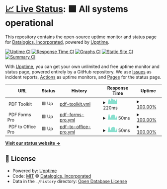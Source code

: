 # [📈 Live Status](https://status.pdfrest.com): <!--live status--> **🟩 All systems operational**

This repository contains the open-source uptime monitor and status page for [Datalogics, Incorporated](https://www.datalogics.com), powered by [Upptime](https://github.com/upptime/upptime).

[![Uptime CI](https://github.com/datalogics/pdfRest-Status-Page/workflows/Uptime%20CI/badge.svg)](https://github.com/datalogics/pdfRest-Status-Page/actions?query=workflow%3A%22Uptime+CI%22)
[![Response Time CI](https://github.com/datalogics/pdfRest-Status-Page/workflows/Response%20Time%20CI/badge.svg)](https://github.com/datalogics/pdfRest-Status-Page/actions?query=workflow%3A%22Response+Time+CI%22)
[![Graphs CI](https://github.com/datalogics/pdfRest-Status-Page/workflows/Graphs%20CI/badge.svg)](https://github.com/datalogics/pdfRest-Status-Page/actions?query=workflow%3A%22Graphs+CI%22)
[![Static Site CI](https://github.com/datalogics/pdfRest-Status-Page/workflows/Static%20Site%20CI/badge.svg)](https://github.com/datalogics/pdfRest-Status-Page/actions?query=workflow%3A%22Static+Site+CI%22)
[![Summary CI](https://github.com/datalogics/pdfRest-Status-Page/workflows/Summary%20CI/badge.svg)](https://github.com/datalogics/pdfRest-Status-Page/actions?query=workflow%3A%22Summary+CI%22)

With [Upptime](https://upptime.js.org), you can get your own unlimited and free uptime monitor and status page, powered entirely by a GitHub repository. We use [Issues](https://github.com/datalogics/pdfRest-Status-Page/issues) as incident reports, [Actions](https://github.com/datalogics/pdfRest-Status-Page/actions) as uptime monitors, and [Pages](https://status.pdfrest.com) for the status page.

<!--start: status pages-->
<!-- This summary is generated by Upptime (https://github.com/upptime/upptime) -->
<!-- Do not edit this manually, your changes will be overwritten -->
<!-- prettier-ignore -->
| URL | Status | History | Response Time | Uptime |
| --- | ------ | ------- | ------------- | ------ |
| <img alt="" src="https://icons.duckduckgo.com/ip3/null.ico" height="13"> PDF Toolkit | 🟩 Up | [pdf-toolkit.yml](https://github.com/datalogics/pdfRest-Status-Page/commits/HEAD/history/pdf-toolkit.yml) | <details><summary><img alt="Response time graph" src="./graphs/pdf-toolkit/response-time-week.png" height="20"> 220ms</summary><br><a href="https://status.pdfrest.com/history/pdf-toolkit"><img alt="Response time 196" src="https://img.shields.io/endpoint?url=https%3A%2F%2Fraw.githubusercontent.com%2Fdatalogics%2FpdfRest-Status-Page%2FHEAD%2Fapi%2Fpdf-toolkit%2Fresponse-time.json"></a><br><a href="https://status.pdfrest.com/history/pdf-toolkit"><img alt="24-hour response time 271" src="https://img.shields.io/endpoint?url=https%3A%2F%2Fraw.githubusercontent.com%2Fdatalogics%2FpdfRest-Status-Page%2FHEAD%2Fapi%2Fpdf-toolkit%2Fresponse-time-day.json"></a><br><a href="https://status.pdfrest.com/history/pdf-toolkit"><img alt="7-day response time 220" src="https://img.shields.io/endpoint?url=https%3A%2F%2Fraw.githubusercontent.com%2Fdatalogics%2FpdfRest-Status-Page%2FHEAD%2Fapi%2Fpdf-toolkit%2Fresponse-time-week.json"></a><br><a href="https://status.pdfrest.com/history/pdf-toolkit"><img alt="30-day response time 203" src="https://img.shields.io/endpoint?url=https%3A%2F%2Fraw.githubusercontent.com%2Fdatalogics%2FpdfRest-Status-Page%2FHEAD%2Fapi%2Fpdf-toolkit%2Fresponse-time-month.json"></a><br><a href="https://status.pdfrest.com/history/pdf-toolkit"><img alt="1-year response time 196" src="https://img.shields.io/endpoint?url=https%3A%2F%2Fraw.githubusercontent.com%2Fdatalogics%2FpdfRest-Status-Page%2FHEAD%2Fapi%2Fpdf-toolkit%2Fresponse-time-year.json"></a></details> | <details><summary><a href="https://status.pdfrest.com/history/pdf-toolkit">100.00%</a></summary><a href="https://status.pdfrest.com/history/pdf-toolkit"><img alt="All-time uptime 100.00%" src="https://img.shields.io/endpoint?url=https%3A%2F%2Fraw.githubusercontent.com%2Fdatalogics%2FpdfRest-Status-Page%2FHEAD%2Fapi%2Fpdf-toolkit%2Fuptime.json"></a><br><a href="https://status.pdfrest.com/history/pdf-toolkit"><img alt="24-hour uptime 100.00%" src="https://img.shields.io/endpoint?url=https%3A%2F%2Fraw.githubusercontent.com%2Fdatalogics%2FpdfRest-Status-Page%2FHEAD%2Fapi%2Fpdf-toolkit%2Fuptime-day.json"></a><br><a href="https://status.pdfrest.com/history/pdf-toolkit"><img alt="7-day uptime 100.00%" src="https://img.shields.io/endpoint?url=https%3A%2F%2Fraw.githubusercontent.com%2Fdatalogics%2FpdfRest-Status-Page%2FHEAD%2Fapi%2Fpdf-toolkit%2Fuptime-week.json"></a><br><a href="https://status.pdfrest.com/history/pdf-toolkit"><img alt="30-day uptime 100.00%" src="https://img.shields.io/endpoint?url=https%3A%2F%2Fraw.githubusercontent.com%2Fdatalogics%2FpdfRest-Status-Page%2FHEAD%2Fapi%2Fpdf-toolkit%2Fuptime-month.json"></a><br><a href="https://status.pdfrest.com/history/pdf-toolkit"><img alt="1-year uptime 100.00%" src="https://img.shields.io/endpoint?url=https%3A%2F%2Fraw.githubusercontent.com%2Fdatalogics%2FpdfRest-Status-Page%2FHEAD%2Fapi%2Fpdf-toolkit%2Fuptime-year.json"></a></details>
| <img alt="" src="https://icons.duckduckgo.com/ip3/null.ico" height="13"> PDF Forms Pro | 🟩 Up | [pdf-forms-pro.yml](https://github.com/datalogics/pdfRest-Status-Page/commits/HEAD/history/pdf-forms-pro.yml) | <details><summary><img alt="Response time graph" src="./graphs/pdf-forms-pro/response-time-week.png" height="20"> 50ms</summary><br><a href="https://status.pdfrest.com/history/pdf-forms-pro"><img alt="Response time 37" src="https://img.shields.io/endpoint?url=https%3A%2F%2Fraw.githubusercontent.com%2Fdatalogics%2FpdfRest-Status-Page%2FHEAD%2Fapi%2Fpdf-forms-pro%2Fresponse-time.json"></a><br><a href="https://status.pdfrest.com/history/pdf-forms-pro"><img alt="24-hour response time 54" src="https://img.shields.io/endpoint?url=https%3A%2F%2Fraw.githubusercontent.com%2Fdatalogics%2FpdfRest-Status-Page%2FHEAD%2Fapi%2Fpdf-forms-pro%2Fresponse-time-day.json"></a><br><a href="https://status.pdfrest.com/history/pdf-forms-pro"><img alt="7-day response time 50" src="https://img.shields.io/endpoint?url=https%3A%2F%2Fraw.githubusercontent.com%2Fdatalogics%2FpdfRest-Status-Page%2FHEAD%2Fapi%2Fpdf-forms-pro%2Fresponse-time-week.json"></a><br><a href="https://status.pdfrest.com/history/pdf-forms-pro"><img alt="30-day response time 40" src="https://img.shields.io/endpoint?url=https%3A%2F%2Fraw.githubusercontent.com%2Fdatalogics%2FpdfRest-Status-Page%2FHEAD%2Fapi%2Fpdf-forms-pro%2Fresponse-time-month.json"></a><br><a href="https://status.pdfrest.com/history/pdf-forms-pro"><img alt="1-year response time 37" src="https://img.shields.io/endpoint?url=https%3A%2F%2Fraw.githubusercontent.com%2Fdatalogics%2FpdfRest-Status-Page%2FHEAD%2Fapi%2Fpdf-forms-pro%2Fresponse-time-year.json"></a></details> | <details><summary><a href="https://status.pdfrest.com/history/pdf-forms-pro">100.00%</a></summary><a href="https://status.pdfrest.com/history/pdf-forms-pro"><img alt="All-time uptime 99.99%" src="https://img.shields.io/endpoint?url=https%3A%2F%2Fraw.githubusercontent.com%2Fdatalogics%2FpdfRest-Status-Page%2FHEAD%2Fapi%2Fpdf-forms-pro%2Fuptime.json"></a><br><a href="https://status.pdfrest.com/history/pdf-forms-pro"><img alt="24-hour uptime 100.00%" src="https://img.shields.io/endpoint?url=https%3A%2F%2Fraw.githubusercontent.com%2Fdatalogics%2FpdfRest-Status-Page%2FHEAD%2Fapi%2Fpdf-forms-pro%2Fuptime-day.json"></a><br><a href="https://status.pdfrest.com/history/pdf-forms-pro"><img alt="7-day uptime 100.00%" src="https://img.shields.io/endpoint?url=https%3A%2F%2Fraw.githubusercontent.com%2Fdatalogics%2FpdfRest-Status-Page%2FHEAD%2Fapi%2Fpdf-forms-pro%2Fuptime-week.json"></a><br><a href="https://status.pdfrest.com/history/pdf-forms-pro"><img alt="30-day uptime 100.00%" src="https://img.shields.io/endpoint?url=https%3A%2F%2Fraw.githubusercontent.com%2Fdatalogics%2FpdfRest-Status-Page%2FHEAD%2Fapi%2Fpdf-forms-pro%2Fuptime-month.json"></a><br><a href="https://status.pdfrest.com/history/pdf-forms-pro"><img alt="1-year uptime 99.99%" src="https://img.shields.io/endpoint?url=https%3A%2F%2Fraw.githubusercontent.com%2Fdatalogics%2FpdfRest-Status-Page%2FHEAD%2Fapi%2Fpdf-forms-pro%2Fuptime-year.json"></a></details>
| <img alt="" src="https://icons.duckduckgo.com/ip3/null.ico" height="13"> PDF to Office Pro | 🟩 Up | [pdf-to-office-pro.yml](https://github.com/datalogics/pdfRest-Status-Page/commits/HEAD/history/pdf-to-office-pro.yml) | <details><summary><img alt="Response time graph" src="./graphs/pdf-to-office-pro/response-time-week.png" height="20"> 50ms</summary><br><a href="https://status.pdfrest.com/history/pdf-to-office-pro"><img alt="Response time 37" src="https://img.shields.io/endpoint?url=https%3A%2F%2Fraw.githubusercontent.com%2Fdatalogics%2FpdfRest-Status-Page%2FHEAD%2Fapi%2Fpdf-to-office-pro%2Fresponse-time.json"></a><br><a href="https://status.pdfrest.com/history/pdf-to-office-pro"><img alt="24-hour response time 55" src="https://img.shields.io/endpoint?url=https%3A%2F%2Fraw.githubusercontent.com%2Fdatalogics%2FpdfRest-Status-Page%2FHEAD%2Fapi%2Fpdf-to-office-pro%2Fresponse-time-day.json"></a><br><a href="https://status.pdfrest.com/history/pdf-to-office-pro"><img alt="7-day response time 50" src="https://img.shields.io/endpoint?url=https%3A%2F%2Fraw.githubusercontent.com%2Fdatalogics%2FpdfRest-Status-Page%2FHEAD%2Fapi%2Fpdf-to-office-pro%2Fresponse-time-week.json"></a><br><a href="https://status.pdfrest.com/history/pdf-to-office-pro"><img alt="30-day response time 40" src="https://img.shields.io/endpoint?url=https%3A%2F%2Fraw.githubusercontent.com%2Fdatalogics%2FpdfRest-Status-Page%2FHEAD%2Fapi%2Fpdf-to-office-pro%2Fresponse-time-month.json"></a><br><a href="https://status.pdfrest.com/history/pdf-to-office-pro"><img alt="1-year response time 37" src="https://img.shields.io/endpoint?url=https%3A%2F%2Fraw.githubusercontent.com%2Fdatalogics%2FpdfRest-Status-Page%2FHEAD%2Fapi%2Fpdf-to-office-pro%2Fresponse-time-year.json"></a></details> | <details><summary><a href="https://status.pdfrest.com/history/pdf-to-office-pro">100.00%</a></summary><a href="https://status.pdfrest.com/history/pdf-to-office-pro"><img alt="All-time uptime 99.98%" src="https://img.shields.io/endpoint?url=https%3A%2F%2Fraw.githubusercontent.com%2Fdatalogics%2FpdfRest-Status-Page%2FHEAD%2Fapi%2Fpdf-to-office-pro%2Fuptime.json"></a><br><a href="https://status.pdfrest.com/history/pdf-to-office-pro"><img alt="24-hour uptime 100.00%" src="https://img.shields.io/endpoint?url=https%3A%2F%2Fraw.githubusercontent.com%2Fdatalogics%2FpdfRest-Status-Page%2FHEAD%2Fapi%2Fpdf-to-office-pro%2Fuptime-day.json"></a><br><a href="https://status.pdfrest.com/history/pdf-to-office-pro"><img alt="7-day uptime 100.00%" src="https://img.shields.io/endpoint?url=https%3A%2F%2Fraw.githubusercontent.com%2Fdatalogics%2FpdfRest-Status-Page%2FHEAD%2Fapi%2Fpdf-to-office-pro%2Fuptime-week.json"></a><br><a href="https://status.pdfrest.com/history/pdf-to-office-pro"><img alt="30-day uptime 100.00%" src="https://img.shields.io/endpoint?url=https%3A%2F%2Fraw.githubusercontent.com%2Fdatalogics%2FpdfRest-Status-Page%2FHEAD%2Fapi%2Fpdf-to-office-pro%2Fuptime-month.json"></a><br><a href="https://status.pdfrest.com/history/pdf-to-office-pro"><img alt="1-year uptime 99.98%" src="https://img.shields.io/endpoint?url=https%3A%2F%2Fraw.githubusercontent.com%2Fdatalogics%2FpdfRest-Status-Page%2FHEAD%2Fapi%2Fpdf-to-office-pro%2Fuptime-year.json"></a></details>

<!--end: status pages-->

[**Visit our status website →**](https://status.pdfrest.com)

## 📄 License

- Powered by: [Upptime](https://github.com/upptime/upptime)
- Code: [MIT](./LICENSE) © [Datalogics, Incorporated](https://www.datalogics.com)
- Data in the `./history` directory: [Open Database License](https://opendatacommons.org/licenses/odbl/1-0/)
